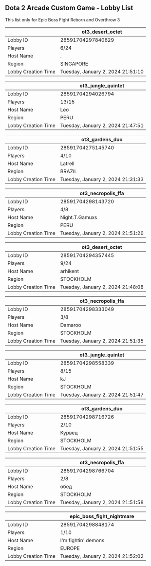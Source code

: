 ## Dota 2 Arcade Custom Game - Lobby List

This list only for Epic Boss Fight Reborn and Overthrow 3

|  | ot3_desert_octet |
| ------ | ------ |
| Lobby ID | 28591704297840629 |
| Players | 6/24 |
| Host Name | . |
| Region | SINGAPORE |
| Lobby Creation Time | Tuesday, January 2, 2024 21:51:10 |


|  | ot3_jungle_quintet |
| ------ | ------ |
| Lobby ID | 28591704294026794 |
| Players | 13/15 |
| Host Name | Leo |
| Region | PERU |
| Lobby Creation Time | Tuesday, January 2, 2024 21:47:51 |


|  | ot3_gardens_duo |
| ------ | ------ |
| Lobby ID | 28591704275145740 |
| Players | 4/10 |
| Host Name | Latrell |
| Region | BRAZIL |
| Lobby Creation Time | Tuesday, January 2, 2024 21:31:33 |


|  | ot3_necropolis_ffa |
| ------ | ------ |
| Lobby ID | 28591704298143720 |
| Players | 4/8 |
| Host Name | Night.T.Gamuxs |
| Region | PERU |
| Lobby Creation Time | Tuesday, January 2, 2024 21:51:26 |


|  | ot3_desert_octet |
| ------ | ------ |
| Lobby ID | 28591704294357445 |
| Players | 9/24 |
| Host Name | arhikent |
| Region | STOCKHOLM |
| Lobby Creation Time | Tuesday, January 2, 2024 21:48:08 |


|  | ot3_necropolis_ffa |
| ------ | ------ |
| Lobby ID | 28591704298333049 |
| Players | 3/8 |
| Host Name | Damaroo |
| Region | STOCKHOLM |
| Lobby Creation Time | Tuesday, January 2, 2024 21:51:35 |


|  | ot3_jungle_quintet |
| ------ | ------ |
| Lobby ID | 28591704298558339 |
| Players | 8/15 |
| Host Name | kJ |
| Region | STOCKHOLM |
| Lobby Creation Time | Tuesday, January 2, 2024 21:51:47 |


|  | ot3_gardens_duo |
| ------ | ------ |
| Lobby ID | 28591704298716726 |
| Players | 2/10 |
| Host Name | Курвец |
| Region | STOCKHOLM |
| Lobby Creation Time | Tuesday, January 2, 2024 21:51:55 |


|  | ot3_necropolis_ffa |
| ------ | ------ |
| Lobby ID | 28591704298766704 |
| Players | 2/8 |
| Host Name | обед |
| Region | STOCKHOLM |
| Lobby Creation Time | Tuesday, January 2, 2024 21:51:58 |


|  | epic_boss_fight_nightmare |
| ------ | ------ |
| Lobby ID | 28591704298848174 |
| Players | 1/10 |
| Host Name | I'm fightin' demons |
| Region | EUROPE |
| Lobby Creation Time | Tuesday, January 2, 2024 21:52:02 |


